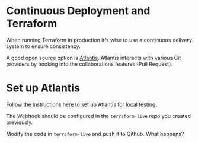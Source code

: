 # Continuous Deployment and Terraform

When running Terraform in production it's wise to use a continuous delivery system to ensure consistency.

A good open source option is [Atlantis](https://www.runatlantis.io/).  Atlantis interacts with various Git providers by hooking into the collaborations features (Pull Request).

# Set up Atlantis

Follow the instructions [here](https://www.runatlantis.io/guide/testing-locally.html) to set up Atlantis for local testing.

The Webhook should be configured in the `terraform-live` repo you created previously.

Modify the code in `terraform-live` and push it to Github.  What happens?